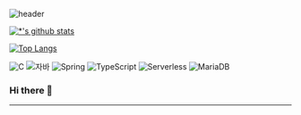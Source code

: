 ![header](https://capsule-render.vercel.app/api?type=rounded&color=gradient&text=%20깃허브%20&height=200&fontSize=50&fontColor=FF00FF&textBg=true&animation=scaleIn)

[![*'s github stats](https://github-readme-stats.vercel.app/api?username=SSUMINIs)](https://github.com/SSMINIs)

[![Top Langs](https://github-readme-stats.vercel.app/api/top-langs/?username=SSUMINIs)](https://github.com/SSUMINIs/github-readme-stats)

![C](https://img.shields.io/badge/-C-123456?style=flat-square&logo=C&logoColor=black)
![자바](https://img.shields.io/badge/-자바-007396?style=flat&logo=Java&logoColor=ffffff)
![Spring](https://img.shields.io/badge/-Spring-6DB33F?style=for-the-badge&logo=Spring&logoColor=white)
![TypeScript](https://img.shields.io/badge/-TypeScript-3178C6?style=flat-square&logo=TypeScript&logoColor=white)
![Serverless](https://img.shields.io/badge/-Serverless-FD5750?style=flat-square&logo=Serverless&logoColor=magenta)
![MariaDB](https://img.shields.io/badge/-MariaDB-1F305F?style=flat-square&logo=mariadb&logoColor=white)
​

### Hi there 👋

<!--
**SSUMINIs/SSUMINIs** is a ✨ _special_ ✨ repository because its `README.md` (this file) appears on your GitHub profile.

Here are some ideas to get you started:

- 🔭 I’m currently working on ...
- 🌱 I’m currently learning ...
- 👯 I’m looking to collaborate on ...
- 🤔 I’m looking for help with ...
- 💬 Ask me about ...
- 📫 How to reach me: ...
- 😄 Pronouns: ...
- ⚡ Fun fact: ...
# Hi there 👋
## Hi there 👋
### Hi there 👋
#### Hi there 👋
##### Hi there 👋
-->
---
<!--
**두껍게** <br>
*기울기* <br>
~~취소선~~ <br>
* 1번
* 2번
- 1번
- 2번

[네이버](www.naver.com)

```
print("복사")
```
-->
